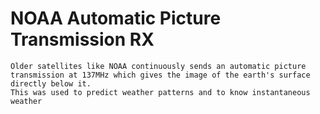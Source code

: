 # NOAA Automatic Picture Transmission RX
```
Older satellites like NOAA continuously sends an automatic picture transmission at 137MHz which gives the image of the earth's surface directly below it.
This was used to predict weather patterns and to know instantaneous weather
```
